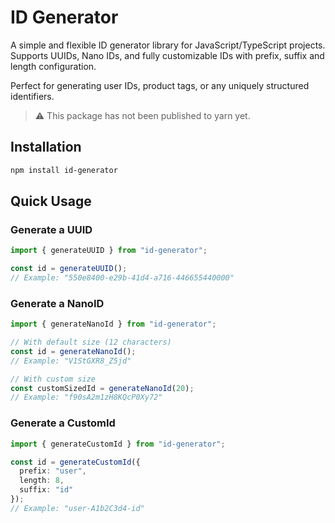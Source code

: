 # ID Generator

A simple and flexible ID generator library for JavaScript/TypeScript projects.  
Supports UUIDs, Nano IDs, and fully customizable IDs with prefix, suffix and length configuration.

Perfect for generating user IDs, product tags, or any uniquely structured identifiers.

> ⚠️ This package has not been published to yarn yet.

## Installation
```bash
npm install id-generator
```


## Quick Usage

### Generate a UUID

```ts
import { generateUUID } from "id-generator";

const id = generateUUID();
// Example: "550e8400-e29b-41d4-a716-446655440000"
```

### Generate a NanoID 
```ts
import { generateNanoId } from "id-generator";

// With default size (12 characters)
const id = generateNanoId();
// Example: "V1StGXR8_Z5jd"

// With custom size
const customSizedId = generateNanoId(20);
// Example: "f90sA2m1zH8KQcP0Xy72"
```

### Generate a CustomId
```ts
import { generateCustomId } from "id-generator";

const id = generateCustomId({
  prefix: "user",
  length: 8,
  suffix: "id"
});
// Example: "user-A1b2C3d4-id"
```